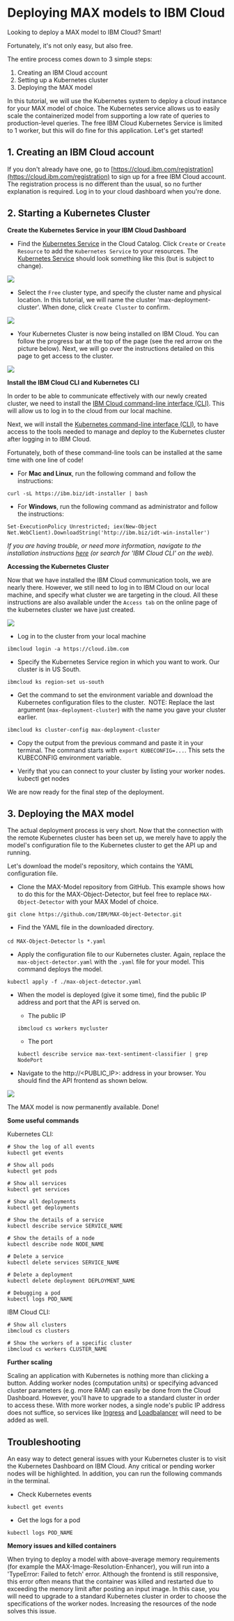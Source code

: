 # Deploying MAX models to IBM Cloud

Looking to deploy a MAX model to IBM Cloud? Smart!

Fortunately, it's not only easy, but also free. 


The entire process comes down to 3 simple steps:
1. Creating an IBM Cloud account
2. Setting up a Kubernetes cluster
3. Deploying the MAX model


In this tutorial, we will use the Kubernetes system to deploy a cloud instance for your MAX model of choice. The Kubernetes service allows us to easily scale the containerized model from supporting a low rate of queries to production-level queries. The free IBM Cloud Kubernetes Service is limited to 1 worker, but this will do fine for this application. Let's get started!

## 1. Creating an IBM Cloud account
If you don't already have one, go to [https://cloud.ibm.com/registration](https://cloud.ibm.com/registration) to sign up for a free IBM Cloud account. The registration process is no different than the usual, so no further explanation is required. Log in to your cloud dashboard when you're done.

## 2. Starting a Kubernetes Cluster

**Create the Kubernetes Service in your IBM Cloud Dashboard**

- Find the [Kubernetes Service](https://cloud.ibm.com/kubernetes/catalog/cluster) in the Cloud Catalog. Click `Create` or `Create Resource` to add the `Kubernetes Service` to your resources. The [Kubernetes Service](https://cloud.ibm.com/kubernetes/catalog/cluster) should look something like this (but is subject to change).

![](images/2a.png)

- Select the `Free` cluster type, and specify the cluster name and physical location. In this tutorial, we will name the cluster 'max-deployment-cluster'. When done, click `Create Cluster` to confirm.

![](images/2b.png)

- Your Kubernetes Cluster is now being installed on IBM Cloud. You can follow the progress bar at the top of the page (see the red arrow on the picture below). Next, we will go over the instructions detailed on this page to get access to the cluster.

![](images/2c.png)

**Install the IBM Cloud CLI and Kubernetes CLI**

In order to be able to communicate effectively with our newly created cluster, we need to install the [IBM Cloud command-line interface (CLI)](https://cloud.ibm.com/docs/cli/reference/ibmcloud?topic=cloud-cli-ibmcloud-cli#ibmcloud-cli). This will allow us to log in to the cloud from our local machine.

Next, we will install the [Kubernetes command-line interface (CLI)](https://kubernetes.io/docs/tasks/tools/install-kubectl/), to have access to the tools needed to manage and deploy to the Kubernetes cluster after logging in to IBM Cloud.

Fortunately, both of these command-line tools can be installed at the same time with one line of code!

- For **Mac and Linux**, run the following command and follow the instructions:

`curl -sL https://ibm.biz/idt-installer | bash`

- For **Windows**, run the following command as administrator and follow the instructions:

`Set-ExecutionPolicy Unrestricted; iex(New-Object Net.WebClient).DownloadString('http://ibm.biz/idt-win-installer')`

*If you are having trouble, or need more information, navigate to the installation instructions [here](https://cloud.ibm.com/docs/cli/reference/ibmcloud?topic=cloud-cli-ibmcloud-cli#ibmcloud-cli) (or search for 'IBM Cloud CLI' on the web).*

**Accessing the Kubernetes Cluster**

Now that we have installed the IBM Cloud communication tools, we are nearly there. However, we still need to log in to IBM Cloud on our local machine, and specify what cluster we are targeting in the cloud. All these instructions are also available under the `Access tab` on the online page of the kubernetes cluster we have just created.

![](images/2d.png)

- Log in to the cluster from your local machine

`ibmcloud login -a https://cloud.ibm.com`


- Specify the Kubernetes Service region in which you want to work. Our cluster is in US South.

`ibmcloud ks region-set us-south`


- Get the command to set the environment variable and download the Kubernetes configuration files to the cluster. 
NOTE: Replace the last argument (`max-deployment-cluster`) with the name you gave your cluster earlier.

`ibmcloud ks cluster-config max-deployment-cluster`


- Copy the output from the previous command and paste it in your terminal. The command starts with `export KUBECONFIG=...`. This sets the KUBECONFIG environment variable. 


- Verify that you can connect to your cluster by listing your worker nodes.
kubectl get nodes


We are now ready for the final step of the deployment.

## 3. Deploying the MAX model

The actual deployment process is very short. Now that the connection with the remote Kubernetes cluster has been set up, we merely have to apply the model's configuration file to the Kubernetes cluster to get the API up and running.


Let's download the model's repository, which contains the YAML configuration file.

- Clone the MAX-Model repository from GitHub. This example shows how to do this for the MAX-Object-Detector, but feel free to replace `MAX-Object-Detector` with your MAX Model of choice.

`git clone https://github.com/IBM/MAX-Object-Detector.git`

- Find the YAML file in the downloaded directory.

`cd MAX-Object-Detector`
`ls *.yaml`

- Apply the configuration file to our Kubernetes cluster. Again, replace the `max-object-detector.yaml` with the `.yaml` file for your model. This command deploys the model.

`kubectl apply -f ./max-object-detector.yaml`

- When the model is deployed (give it some time), find the public IP address and port that the API is served on.
    - The public IP
    
    `ibmcloud cs workers mycluster`
    
    - The port
    
    `kubectl describe service max-text-sentiment-classifier | grep NodePort`
 
 - Navigate to the http://<PUBLIC_IP>:<PORT> address in your browser. You should find the API frontend as shown below.
 
![](images/3a.png)
 
The MAX model is now permanently available. Done!

**Some useful commands**

Kubernetes CLI:
 ```
# Show the log of all events
kubectl get events

# Show all pods
kubectl get pods

# Show all services
kubectl get services

# Show all deployments
kubectl get deployments

# Show the details of a service
kubectl describe service SERVICE_NAME

# Show the details of a node
kubectl describe node NODE_NAME

# Delete a service
kubectl delete services SERVICE_NAME

# Delete a deployment
kubectl delete deployment DEPLOYMENT_NAME

# Debugging a pod
kubectl logs POD_NAME
```

IBM Cloud CLI:
```
# Show all clusters
ibmcloud cs clusters

# Show the workers of a specific cluster
ibmcloud cs workers CLUSTER_NAME
```

**Further scaling**

Scaling an application with Kubernetes is nothing more than clicking a button. Adding worker nodes (computation units) or specifying advanced cluster parameters (e.g. more RAM) can easily be done from the Cloud Dashboard. However, you'll have to upgrade to a standard cluster in order to access these. With more worker nodes, a single node's public IP address does not suffice, so services like [Ingress](https://kubernetes.io/docs/concepts/services-networking/ingress/) and [Loadbalancer](https://kubernetes.io/docs/concepts/services-networking/ingress/) will need to be added as well.

## Troubleshooting

An easy way to detect general issues with your Kubernetes cluster is to visit the Kubernetes Dashboard on IBM Cloud. Any critical or pending worker nodes will be highlighted. In addition, you can run the following commands in the terminal.

- Check Kubernetes events

`kubectl get events`

- Get the logs for a pod

`kubectl logs POD_NAME`

**Memory issues and killed containers**

When trying to deploy a model with above-average memory requirements (for example the MAX-Image-Resolution-Enhancer), you will run into a 'TypeError: Failed to fetch' error. Although the frontend is still responsive, this error often means that the container was killed and restarted due to exceeding the memory limit after posting an input image. In this case, you will need to upgrade to a standard Kubernetes cluster in order to choose the specifications of the worker nodes. Increasing the resources of the node solves this issue.
